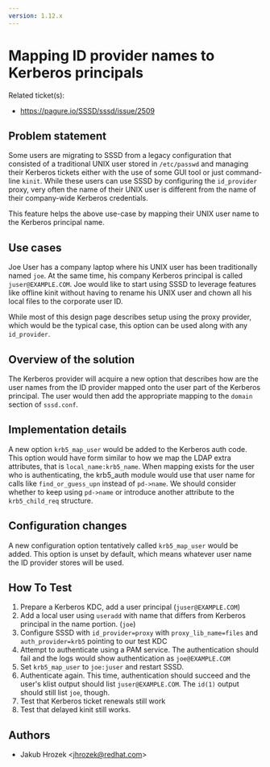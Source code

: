 ```yaml
---
version: 1.12.x
---
```


# Mapping ID provider names to Kerberos principals

Related ticket(s):

  - <https://pagure.io/SSSD/sssd/issue/2509>

## Problem statement

Some users are migrating to SSSD from a legacy configuration that consisted of a traditional UNIX user stored in `/etc/passwd` and managing their Kerberos tickets either with the use of some GUI tool or just command-line `kinit`. While these users can use SSSD by configuring the `id_provider` proxy, very often the name of their UNIX user is different from the name of their company-wide Kerberos credentials.

This feature helps the above use-case by mapping their UNIX user name to the Kerberos principal name.

## Use cases

Joe User has a company laptop where his UNIX user has been traditionally named `joe`. At the same time, his company Kerberos principal is called `juser@EXAMPLE.COM`. Joe would like to start using SSSD to leverage features like offline kinit without having to rename his UNIX user and chown all his local files to the corporate user ID.

While most of this design page describes setup using the proxy provider, which would be the typical case, this option can be used along with any `id_provider`.

## Overview of the solution

The Kerberos provider will acquire a new option that describes how are the user names from the ID provider mapped onto the user part of the Kerberos principal. The user would then add the appropriate mapping to the `domain` section of `sssd.conf`.

## Implementation details

A new option `krb5_map_user` would be added to the Kerberos auth code. This option would have form similar to how we map the LDAP extra attributes, that is `local_name:krb5_name`. When mapping exists for the user who is authenticating, the krb5_auth module would use that user name for calls like `find_or_guess_upn` instead of `pd->name`. We should consider whether to keep using `pd->name` or introduce another attribute to the `krb5_child_req` structure.

## Configuration changes

A new configuration option tentatively called `krb5_map_user` would be added. This option is unset by default, which means whatever user name the ID provider stores will be used.

## How To Test

1.  Prepare a Kerberos KDC, add a user principal (`juser@EXAMPLE.COM`)
2.  Add a local user using `useradd` with name that differs from Kerberos principal in the name portion. (`joe`)
3.  Configure SSSD with `id_provider=proxy` with `proxy_lib_name=files` and `auth_provider=krb5` pointing to our test KDC
4.  Attempt to authenticate using a PAM service. The authentication should fail and the logs would show authentication as `joe@EXAMPLE.COM`
5.  Set `krb5_map_user` to `joe:juser` and restart SSSD.
6.  Authenticate again. This time, authentication should succeed and the user's klist output should list `juser@EXAMPLE.COM`. The `id(1)` output should still list `joe`, though.
7.  Test that Kerberos ticket renewals still work
8.  Test that delayed kinit still works.

## Authors

  - Jakub Hrozek \<jhrozek@redhat.com\>
